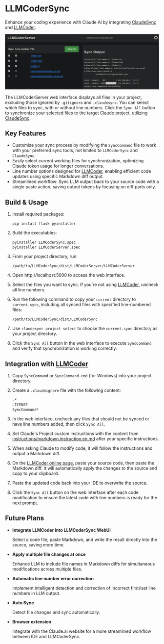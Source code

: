 # LLMCoderSync

Enhance your coding experience with Claude AI by integrating [ClaudeSync](https://github.com/jahwag/ClaudeSync) and [LLMCoder](https://github.com/ChrisTorng/LLMCoder).

![LLMCoderServer Interface](images/LLMCoderServer.png)

The LLMCoderServer web interface displays all files in your project, excluding those ignored by `.gitignore` and `.claudesync`. You can select which files to sync, with or without line numbers. Click the `Sync All` button to synchronize your selected files to the target Claude project, utilizing [ClaudeSync](https://github.com/jahwag/ClaudeSync).

## Key Features

- Customize your sync process by modifying the `SyncCommand` file to work with your preferred sync tools, not limited to `LLMCoderSync` and `ClaudeSync`.
- Easily select current working files for synchronization, optimizing Claude token usage for longer conversations.
- Line number options designed for [LLMCoder](https://github.com/ChrisTorng/LLMCoder), enabling efficient code updates using specific Markdown diff output.
- Streamlined workflow: Sync LLM output back to your source code with a single paste action, saving output tokens by focusing on diff parts only.

## Build & Usage

1. Install required packages:
   ```
   pip install flask pyinstaller
   ```

2. Build the executables:
   ```
   pyinstaller LLMCoderSync.spec
   pyinstaller LLMCoderServer.spec
   ```

3. From your project directory, run:
   ```
   /path/to/LLMCoderSync/dist/LLMCoderServer/LLMCoderServer
   ```

4. Open http://localhost:5000 to access the web interface.

5. Select the files you want to sync. If you're not using [LLMCoder](https://github.com/ChrisTorng/LLMCoder), uncheck all line numbers.

6. Run the following command to copy your `current` directory to `current.sync`, including all synced files with specified line-numbered files:
   ```
   /path/to/LLMCoderSync/dist/LLMCoderSync
   ```

7. Use `claudesync project select` to choose the `current.sync` directory as your project directory.

8. Click the `Sync All` button in the web interface to execute `SyncCommand` and verify that synchronization is working correctly.

## Integration with [LLMCoder](https://github.com/ChrisTorng/LLMCoder)

1. Copy `SyncCommand` or `SyncCommand.cmd` (for Windows) into your project directory.

2. Create a `.claudeignore` file with the following content:
   ```
   .*
   LICENSE
   SyncCommand*
   ```

3. In  the web interface, uncheck any files that should not be synced or have line numbers added, then click `Sync All`.

4. Set Claude's Project custom instructions with the content from [instructions/markdown.instruction.en.md](instructions/markdown.instruction.en.md) after your specific instructions.

5. When asking Claude to modify code, it will follow the instructions and output a Markdown diff.

6. On the [LLMCoder online page](https://christorng.github.io/LLMCoder/), paste your source code, then paste the Markdown diff. It will automatically apply the changes to the source and copy to your clipboard.

7. Paste the updated code back into your IDE to overwrite the source.

8. Click the `Sync All` button on the web interface after each code modification to ensure the latest code with line numbers is ready for the next prompt.

## Future Plans

- **Integrate LLMCoder into LLMCoderSync WebUI**

  Select a code file, paste Markdown, and write the result directly into the source, saving more time.

- **Apply multiple file changes at once**

  Enhance LLM to include file names in Markdown diffs for simultaneous modifications across multiple files.

- **Automatic line number error correction**

  Implement intelligent detection and correction of incorrect first/last line numbers in LLM output.

- **Auto Sync**

  Detect file changes and sync automatically.

- **Browser extension**

  Integrate with the Claude.ai website for a more streamlined workflow between IDE and LLMCoderSync.